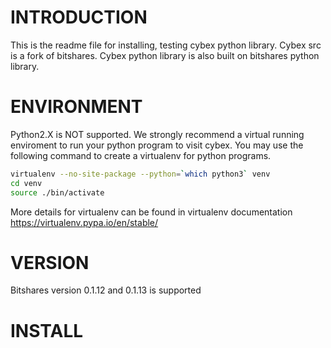 INTRODUCTION
======
This is the readme file for installing, testing cybex python library.
Cybex src is a fork of bitshares. Cybex python library is also built on bitshares python library.

ENVIRONMENT
======
Python2.X is NOT supported.
We strongly recommend a virtual running enviroment to run your python program to visit cybex.
You may use the following command to create a virtualenv for python programs.

```Bash
virtualenv --no-site-package --python=`which python3` venv
cd venv
source ./bin/activate
```

More details for virtualenv can be found in virtualenv documentation
https://virtualenv.pypa.io/en/stable/

VERSION
======
Bitshares version 0.1.12 and 0.1.13 is supported

INSTALL
======
